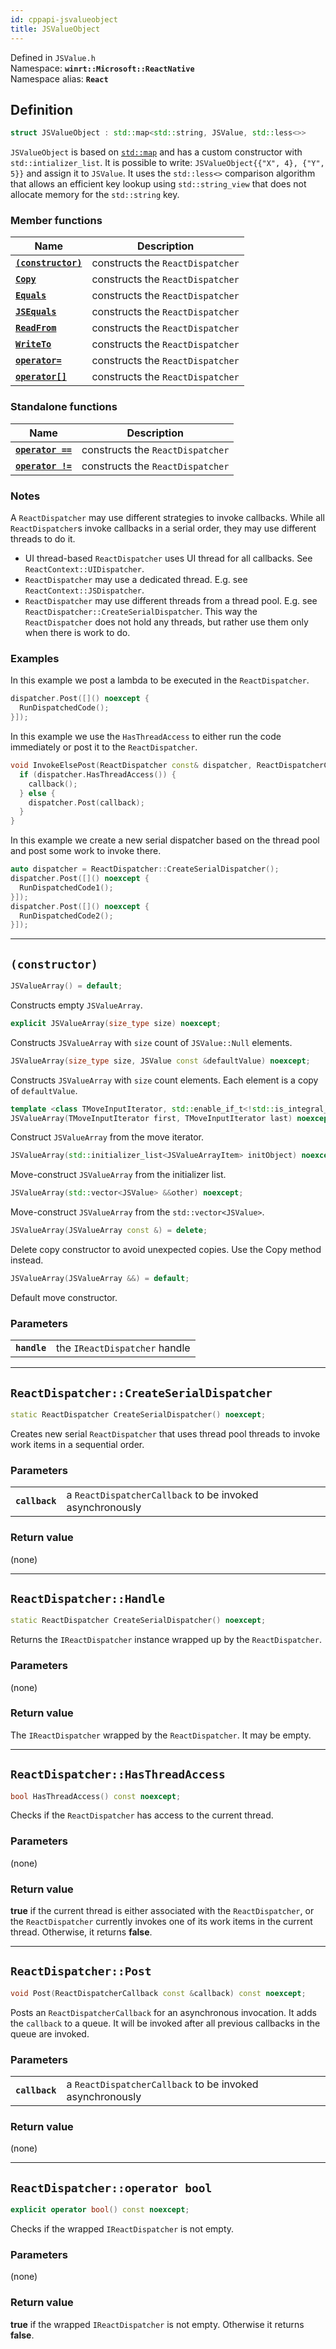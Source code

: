 ```yaml
---
id: cppapi-jsvalueobject
title: JSValueObject
---
```


Defined in `JSValue.h`  
Namespace: **`winrt::Microsoft::ReactNative`**  
Namespace alias: **`React`**

## Definition

```cpp
struct JSValueObject : std::map<std::string, JSValue, std::less<>>
```

`JSValueObject` is based on
[`std::map`](https://en.cppreference.com/w/cpp/container/map)
and has a custom constructor with `std::intializer_list`.
It is possible to write: `JSValueObject{{"X", 4}, {"Y", 5}}` and assign it to `JSValue`.
It uses the `std::less<>` comparison algorithm that allows an efficient
key lookup using `std::string_view` that does not allocate memory for the `std::string` key.

### Member functions

| Name | Description |
|------|-------------|
| **[`(constructor)`](#constructor)** | constructs the `ReactDispatcher` |
| **[`Copy`](#jsvalueobjectcopy)** | constructs the `ReactDispatcher` |
| **[`Equals`](#jsvalueobjectcopy)** | constructs the `ReactDispatcher` |
| **[`JSEquals`](#jsvalueobjectcopy)** | constructs the `ReactDispatcher` |
| **[`ReadFrom`](#jsvalueobjectcopy)** | constructs the `ReactDispatcher` |
| **[`WriteTo`](#jsvalueobjectcopy)** | constructs the `ReactDispatcher` |
| **[`operator=`](#jsvalueobjectcopy)** | constructs the `ReactDispatcher` |
| **[`operator[]`](#jsvalueobjectcopy)** | constructs the `ReactDispatcher` |

### Standalone functions

| Name | Description |
|------|-------------|
| **[`operator ==`](#constructor)** | constructs the `ReactDispatcher` |
| **[`operator !=`](#jsvalueobjectcopy)** | constructs the `ReactDispatcher` |

### Notes

A `ReactDispatcher` may use different strategies to invoke callbacks.
While all `ReactDispatcher`s invoke callbacks in a serial order, they may use different threads to do it.

- UI thread-based `ReactDispatcher` uses UI thread for all callbacks. See `ReactContext::UIDispatcher`.
- `ReactDispatcher` may use a dedicated thread. E.g. see `ReactContext::JSDispatcher`.
- `ReactDispatcher` may use different threads from a thread pool. E.g. see `ReactDispatcher::CreateSerialDispatcher`.
This way the `ReactDispatcher` does not hold any threads, but rather use them only when there is work to do.

### Examples

In this example we post a lambda to be executed in the `ReactDispatcher`.

```cpp
dispatcher.Post([]() noexcept {
  RunDispatchedCode();
}]);

```

In this example we use the `HasThreadAccess` to either run the code immediately or post it to the `ReactDispatcher`.

```cpp
void InvokeElsePost(ReactDispatcher const& dispatcher, ReactDispatcherCallback const &callback) {
  if (dispatcher.HasThreadAccess()) {
    callback();
  } else {
    dispatcher.Post(callback);
  }
}
```

In this example we create a new serial dispatcher based on the thread pool and post some work to invoke there.

```cpp
auto dispatcher = ReactDispatcher::CreateSerialDispatcher();
dispatcher.Post([]() noexcept {
  RunDispatchedCode1();
}]);
dispatcher.Post([]() noexcept {
  RunDispatchedCode2();
}]);
```

---

## `(constructor)`

```cpp
JSValueArray() = default;
```

Constructs empty `JSValueArray`.

```cpp
explicit JSValueArray(size_type size) noexcept;
```

Constructs `JSValueArray` with `size` count of `JSValue::Null` elements.

```cpp
JSValueArray(size_type size, JSValue const &defaultValue) noexcept;
```

Constructs `JSValueArray` with `size` count elements.
Each element is a copy of `defaultValue`.

```cpp
template <class TMoveInputIterator, std::enable_if_t<!std::is_integral_v<TMoveInputIterator>, int> = 1>
JSValueArray(TMoveInputIterator first, TMoveInputIterator last) noexcept;
```

Construct `JSValueArray` from the move iterator.

```cpp
JSValueArray(std::initializer_list<JSValueArrayItem> initObject) noexcept;
```

Move-construct `JSValueArray` from the initializer list.

```cpp
JSValueArray(std::vector<JSValue> &&other) noexcept;
```

Move-construct `JSValueArray` from the `std::vector<JSValue>`.

```cpp
JSValueArray(JSValueArray const &) = delete;
```

Delete copy constructor to avoid unexpected copies. Use the Copy method instead.

```cpp
JSValueArray(JSValueArray &&) = default;
```

Default move constructor.

### Parameters

| | |
|-|-|
| **`handle`** | the `IReactDispatcher` handle |

---

## `ReactDispatcher::CreateSerialDispatcher`

```cpp
static ReactDispatcher CreateSerialDispatcher() noexcept;
```

Creates new serial `ReactDispatcher` that uses thread pool threads to invoke work items in a sequential order.

### Parameters

| | |
|-|-|
| **`callback`** | a `ReactDispatcherCallback` to be invoked asynchronously |

### Return value

(none)

---

## `ReactDispatcher::Handle`

```cpp
static ReactDispatcher CreateSerialDispatcher() noexcept;
```

Returns the `IReactDispatcher` instance wrapped up by the `ReactDispatcher`.

### Parameters

(none)

### Return value

The `IReactDispatcher` wrapped by the `ReactDispatcher`. It may be empty.

---

## `ReactDispatcher::HasThreadAccess`

```cpp
bool HasThreadAccess() const noexcept;
```

Checks if the `ReactDispatcher` has access to the current thread.

### Parameters

(none)

### Return value

**true** if the current thread is either associated with the `ReactDispatcher`,
or the `ReactDispatcher` currently invokes one of its work items in the current thread.
Otherwise, it returns **false**.

---

## `ReactDispatcher::Post`

```cpp
void Post(ReactDispatcherCallback const &callback) const noexcept;
```

Posts an `ReactDispatcherCallback` for an asynchronous invocation.
It adds the `callback` to a queue. It will be invoked after all previous callbacks in the queue are invoked.

### Parameters

| | |
|-|-|
| **`callback`** | a `ReactDispatcherCallback` to be invoked asynchronously |

### Return value

(none)

---

## `ReactDispatcher::operator bool`

```cpp
explicit operator bool() const noexcept;
```

Checks if the wrapped `IReactDispatcher` is not empty.

### Parameters

(none)

### Return value

**true** if the wrapped `IReactDispatcher` is not empty.
Otherwise it returns **false**.
